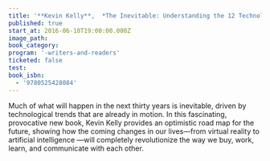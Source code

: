 ```yaml
---
title: '**Kevin Kelly**,  *The Inevitable: Understanding the 12 Technological Forces that Will Shape Our Future*'
published: true
start_at: 2016-06-10T19:00:00.000Z
image_path:
book_category:
program: '-writers-and-readers'
ticketed: false
test:
book_isbn:
  - '9780525428084'
---
```



Much of what will happen in the next thirty years is inevitable, driven by technological trends that are already in motion. In this fascinating, provocative new book, Kevin Kelly provides an optimistic road map for the future, showing how the coming changes in our lives—from virtual reality to artificial intelligence —will completely revolutionize the way we buy, work, learn, and communicate with each other.